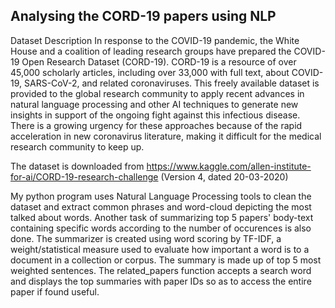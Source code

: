 ## Analysing the CORD-19 papers using NLP

Dataset Description
In response to the COVID-19 pandemic, the White House and a coalition of leading research groups have prepared the COVID-19 Open Research Dataset (CORD-19). CORD-19 is a resource of over 45,000 scholarly articles, including over 33,000 with full text, about COVID-19, SARS-CoV-2, and related coronaviruses. This freely available dataset is provided to the global research community to apply recent advances in natural language processing and other AI techniques to generate new insights in support of the ongoing fight against this infectious disease. There is a growing urgency for these approaches because of the rapid acceleration in new coronavirus literature, making it difficult for the medical research community to keep up.

The dataset is downloaded from https://www.kaggle.com/allen-institute-for-ai/CORD-19-research-challenge (Version 4, dated 20-03-2020)

My python program uses Natural Language Processing tools to clean the dataset and extract common phrases and word-cloud depicting the most talked about words. Another task of summarizing top 5 papers' body-text containing specific words according to the number of occurences is also done. The summarizer is created using word scoring by TF-IDF, a weight/statistical measure used to evaluate how important a word is to a document in a collection or corpus. The summary is made up of top 5 most weighted sentences. The related_papers function accepts a search word and displays the top summaries with paper IDs so as to access the entire paper if found useful.
